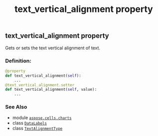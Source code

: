 ﻿---
title: text_vertical_alignment property
second_title: Aspose.Cells for Python via .NET API References
description: 
type: docs
weight: 510
url: /aspose.cells.charts/datalabels/text_vertical_alignment/
is_root: false
---

## text_vertical_alignment property


Gets or sets the text vertical alignment of text.
### Definition:
```python
@property
def text_vertical_alignment(self):
    ...
@text_vertical_alignment.setter
def text_vertical_alignment(self, value):
    ...
```

### See Also
* module [`aspose.cells.charts`](../../)
* class [`DataLabels`](/cells/python-net/aspose.cells.charts/datalabels)
* class [`TextAlignmentType`](/cells/python-net/aspose.cells/textalignmenttype)
